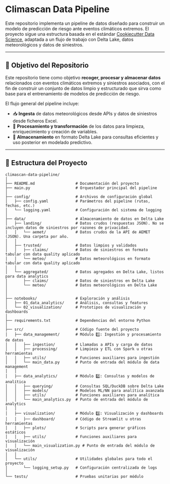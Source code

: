 # Climascan Data Pipeline

Este repositorio implementa un pipeline de datos diseñado para construir un modelo de predicción de riesgo ante eventos climáticos extremos. El proyecto sigue una estructura basada en el estándar [Cookiecutter Data Science](https://drivendata.github.io/cookiecutter-data-science/), adaptada a un flujo de trabajo con Delta Lake, datos meteorológicos y datos de siniestros.

---
## 🎯 Objetivo del Repositorio

Este repositorio tiene como objetivo **recoger, procesar y almacenar datos** relacionados con eventos climáticos extremos y siniestros asociados, con el fin de construir un conjunto de datos limpio y estructurado que sirva como base para el entrenamiento de modelos de predicción de riesgo.

El flujo general del pipeline incluye:

- 📥 **Ingesta** de datos meteorológicos desde APIs y datos de siniestros desde ficheros Excel.
- 🧹 **Procesamiento y transformación** de los datos para limpieza, enriquecimiento y creación de variables.
- 💾 **Almacenamiento** en formato Delta Lake para consultas eficientes y uso posterior en modelado predictivo.
---


## 📁 Estructura del Proyecto

```plaintext
climascan-data-pipeline/
│
├── README.md                  # Documentación del proyecto
├── main.py                    # Orquestador principal del pipeline
│
├── config/                    # Archivos de configuración global
│   ├── config.yaml            # Parámetros del pipeline (rutas, fechas, etc.)
│   └── logging.yaml           # Configuración del sistema de logging
│
├── data/                      # Almacenamiento de datos en Delta Lake
│   ├── landing/               # Datos crudos (respuestas JSON). No se incluyen datos de siniestros por razones de privacidad.
│   │   └── aemet/             # Datos crudos de la API de AEMET (JSON). Una carpeta por año.
│   │  
│   ├── trusted/               # Datos limpios y validados
│   │   ├── claims/            # Datos de siniestros en formato tabular con data quality aplicado
│   │   └── meteo/             # Datos meteorológicos en formato tabular con data quality aplicado
│   │ 
│   └── aggregated/            # Datos agregados en Delta Lake, listos para data analytics
│       ├── claims/            # Datos de siniestros en Delta Lake
│       └── meteo/             # Datos meteorológicos en Delta Lake
│
│
├── notebooks/                 # Exploración y análisis 
│   ├── 01_data_analytics/     # Análisis, consultas y features
│   └── 02_visualization/      # Prototipos de visualización y dashboards
│
├── requirements.txt           # Dependencias del entorno Python
│
├── src/                       # Código fuente del proyecto
│   ├── data_management/       # Módulo 1️⃣: Ingestión y procesamiento de datos
│   │   ├── ingestion/         # Llamadas a APIs y carga de datos
│   │   ├── processing/        # Limpieza y ETL con Spark u otras herramientas
│   │   ├── utils/             # Funciones auxiliares para ingestión
│   │   └── main_data.py       # Punto de entrada del módulo de data management
│   │
│   ├── data_analytics/        # Módulo 2️⃣: Consultas y modelos de analítica
│   │   ├── querying/          # Consultas SQL/DuckDB sobre Delta Lake
│   │   ├── models/            # Modelos ML/NN para analítica avanzada
│   │   ├── utils/             # Funciones auxiliares para analítica
│   │   └── main_analytics.py  # Punto de entrada del módulo de analytics
│   │
│   ├── visualization/         # Módulo 3️⃣: Visualización y dashboards
│   │   ├── dashboard/         # Código de Streamlit u otras herramientas
│   │   ├── plots/             # Scripts para generar gráficos estáticos
│   │   ├── utils/             # Funciones auxiliares para visualización
│   │   └── main_visualization.py # Punto de entrada del módulo de visualización
│   │
│   └── utils/                 # Utilidades globales para todo el proyecto
│       └── logging_setup.py   # Configuración centralizada de logs
│
└── tests/                     # Pruebas unitarias por módulo
```
